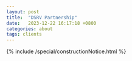 ```yaml
---
layout: post
title:  "DSRV Partnership"
date:   2023-12-22 16:17:18 +0800
categories: about
tags: clients
---
```



<div class="Space">{% include /special/constructionNotice.html %}</div>
